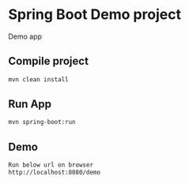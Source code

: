# Spring Boot Demo project
Demo app

## Compile project
```bash
mvn clean install
```

## Run App
```bash
mvn spring-boot:run
```

## Demo 
```bash
Run below url on browser
http://localhost:8080/demo
```
